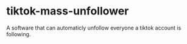 # tiktok-mass-unfollower
A software that can automaticly unfollow everyone a tiktok account is following.
